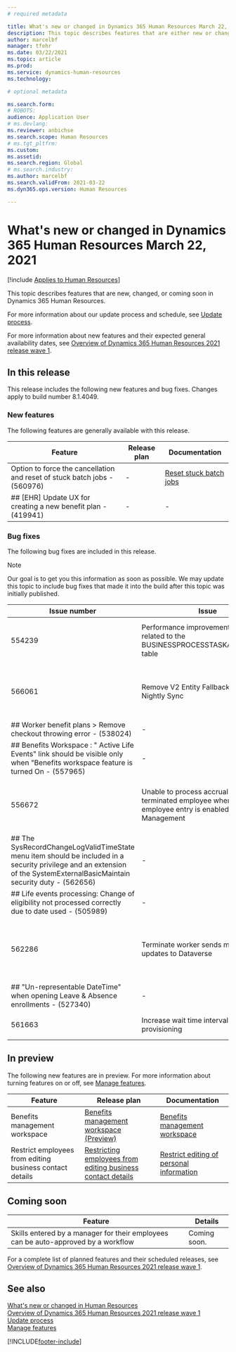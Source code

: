 ```yaml
---
# required metadata

title: What's new or changed in Dynamics 365 Human Resources March 22, 2021
description: This topic describes features that are either new or changed in Microsoft Dynamics 365 Human Resources for March 22, 2021.
author: marcelbf
manager: tfehr
ms.date: 03/22/2021
ms.topic: article
ms.prod:
ms.service: dynamics-human-resources
ms.technology:

# optional metadata

ms.search.form:
# ROBOTS:
audience: Application User
# ms.devlang:
ms.reviewer: anbichse
ms.search.scope: Human Resources
# ms.tgt_pltfrm:
ms.custom:
ms.assetid:
ms.search.region: Global
# ms.search.industry:
ms.author: marcelbf
ms.search.validFrom: 2021-03-22
ms.dyn365.ops.version: Human Resources

---
```


# What's new or changed in Dynamics 365 Human Resources March 22, 2021

[!include [Applies to Human Resources](../includes/applies-to-hr.md)]

This topic describes features that are new, changed, or coming soon in Dynamics 365 Human Resources.

For more information about our update process and schedule, see [Update process](hr-admin-setup-update-process.md).

For more information about new features and their expected general availability dates, see [Overview of Dynamics 365 Human Resources 2021 release wave 1](https://docs.microsoft.com/dynamics365-release-plan/2021wave1/human-resources/dynamics365-human-resources/).

## In this release

This release includes the following new features and bug fixes. Changes apply to build number 8.1.4049.

### New features

The following features are generally available with this release.

| Feature | Release plan | Documentation |
| --- | --- | --- |
| Option to force the cancellation and reset of stuck batch jobs - (560976) | - | [Reset stuck batch jobs](https://docs.microsoft.com/dynamics365/human-resources/hr-admin-troubleshooting-batch-execution) |
| ## [EHR] Update UX for creating a new benefit plan - (419941) | - | - |


### Bug fixes

The following bug fixes are included in this release.

> [!NOTE]
> Our goal is to get you this information as soon as possible. We may update this topic to include bug fixes that made it into the build after this topic was initially published.

| Issue number | Issue |  Description |
| --- | --- | --- |
| 554239 | Performance improvements for entities related to the BUSINESSPROCESSTASKASSIGNMENT table | Improve performance of entities related to the BUSINESSPROCESSTASKASSIGNMENT table by adding suggested suggested indexes to the table. |
| 566061 | Remove V2 Entity Fallback Code From Nightly Sync | Remove V2 fallback code for nightly Dataverse sync. The fallback is no longer necessary and prevents filtered sync from working as expected. The change enhances consistency of the Dataverse data sync. |
| ## Worker benefit plans > Remove checkout throwing error - (538024) | - | - |
| ## Benefits Workspace : " Active Life Events" link should be visible only when "Benefits workspace feature is turned On - (557965) | - | - |
| 556672 | Unable to process accruals for a terminated employee when Streamlined employee entry is enabled in Feature Management | The option to accrue leave and absence plans has been added to  More options under Work history for employees when streamlined employee entry is enabled in Feature Management.   | 
| ## The SysRecordChangeLogValidTimeState menu item should be included in a security privilege and an extension of the SystemExternalBasicMaintain security duty - (562656) | - | - |
| ## Life events processing:  Change of eligibility not processed correctly due to date used - (505989) | - | - |
| 562286 | Terminate worker sends multiple updates to Dataverse | When a worker is terminated, more than one update operation is sent to Dataverse resulting in two update notifications for the same change. This can cause multiple triggers if a Power Automate flow is configured to trigger from the action. |
| ## "Un-representable DateTime" when opening Leave & Absence enrollments - (527340) | - | - |
| 561663 | Increase wait time interval for cluster provisioning | Improve infrastructure stability and provisioning consistency with updates to cluster provisioning. |

## In preview

The following new features are in preview. For more information about turning features on or off, see [Manage features](hr-admin-manage-features.md).

| Feature | Release plan | Documentation |
| --- | --- | --- |
| Benefits management workspace | [Benefits management workspace (Preview)](https://docs.microsoft.com/dynamics365-release-plan/2020wave2/human-resources/dynamics365-human-resources/benefits-management-workspace) | [Benefits management workspace](hr-benefits-management-workspace.md) |
| Restrict employees from editing business contact details | [Restricting employees from editing business contact details](https://docs.microsoft.com/dynamics365-release-plan/2020wave2/human-resources/dynamics365-human-resources/restrict-employees-editing-business-contact-details) | [Restrict editing of personal information](hr-employee-self-service-restrict-editing.md)|

## Coming soon

| Feature | Details |
| --- | --- |
| Skills entered by a manager for their employees can be auto-approved by a workflow | Coming soon. |

For a complete list of planned features and their scheduled releases, see [Overview of Dynamics 365 Human Resources 2021 release wave 1](https://docs.microsoft.com/dynamics365-release-plan/2021wave1/human-resources/dynamics365-human-resources/).

## See also

[What's new or changed in Human Resources](hr-admin-whats-new.md)</br>
[Overview of Dynamics 365 Human Resources 2021 release wave 1](https://docs.microsoft.com/dynamics365-release-plan/2021wave1/human-resources/dynamics365-human-resources/)</br>
[Update process](hr-admin-setup-update-process.md)</br>
[Manage features](hr-admin-manage-features.md)


[!INCLUDE[footer-include](../includes/footer-banner.md)]
